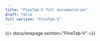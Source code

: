 ```yaml
---
title: "PineTab-V full documentation"
draft: false
full_section: "PineTab-V"
---
```


{{< docs/onepage section="PineTab-V" >}}
